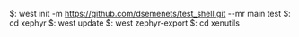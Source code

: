 $: west init -m https://github.com/dsemenets/test_shell.git --mr main test
$: cd xephyr
$: west update
$: west zephyr-export
$: cd xenutils
